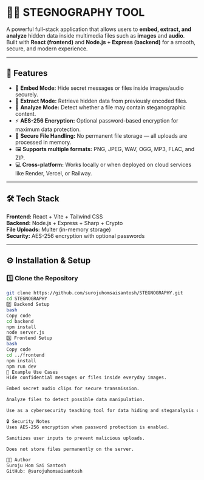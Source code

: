 # 🕵️‍♂️ STEGNOGRAPHY TOOL

A powerful full-stack application that allows users to **embed, extract, and analyze** hidden data inside multimedia files such as **images** and **audio**.  
Built with **React (frontend)** and **Node.js + Express (backend)** for a smooth, secure, and modern experience.

---

## 🚀 Features

- 🔐 **Embed Mode:** Hide secret messages or files inside images/audio securely.  
- 🧩 **Extract Mode:** Retrieve hidden data from previously encoded files.  
- 🧠 **Analyze Mode:** Detect whether a file may contain steganographic content.  
- ⚡ **AES-256 Encryption:** Optional password-based encryption for maximum data protection.  
- 🧹 **Secure File Handling:** No permanent file storage — all uploads are processed in memory.  
- 🖼️ **Supports multiple formats:** PNG, JPEG, WAV, OGG, MP3, FLAC, and ZIP.  
- 💻 **Cross-platform:** Works locally or when deployed on cloud services like Render, Vercel, or Railway.  

---

## 🛠️ Tech Stack

**Frontend:** React + Vite + Tailwind CSS  
**Backend:** Node.js + Express + Sharp + Crypto  
**File Uploads:** Multer (in-memory storage)  
**Security:** AES-256 encryption with optional passwords  

---

## ⚙️ Installation & Setup

### 1️⃣ Clone the Repository

```bash
git clone https://github.com/surojuhomsaisantosh/STEGNOGRAPHY.git
cd STEGNOGRAPHY
2️⃣ Backend Setup
bash
Copy code
cd backend
npm install
node server.js
3️⃣ Frontend Setup
bash
Copy code
cd ../frontend
npm install
npm run dev
🧪 Example Use Cases
Hide confidential messages or files inside everyday images.

Embed secret audio clips for secure transmission.

Analyze files to detect possible data manipulation.

Use as a cybersecurity teaching tool for data hiding and steganalysis concepts.

🔒 Security Notes
Uses AES-256 encryption when password protection is enabled.

Sanitizes user inputs to prevent malicious uploads.

Does not store files permanently on the server.

🧑‍💻 Author
Suroju Hom Sai Santosh
GitHub: @surojuhomsaisantosh
